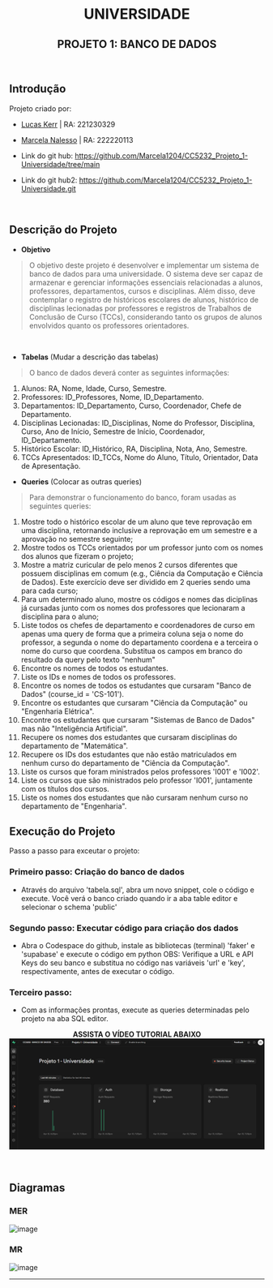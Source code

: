 <div align="center">
  
# UNIVERSIDADE
## PROJETO 1: BANCO DE DADOS

</div>
<br>

## Introdução
Projeto criado por:
* [Lucas Kerr](https://github.com/Adelgrin) | RA: 221230329
* [Marcela Nalesso](https://github.com/Marcela1204) | RA: 222220113

* Link do git hub: https://github.com/Marcela1204/CC5232_Projeto_1-Universidade/tree/main
* Link do git hub2: https://github.com/Marcela1204/CC5232_Projeto_1-Universidade.git
<br>

## Descrição do Projeto
- **Objetivo**   
> O objetivo deste projeto é desenvolver e implementar um sistema de banco de dados para uma universidade. O sistema deve ser capaz de armazenar e gerenciar informações essenciais relacionadas a alunos, professores, departamentos, cursos e disciplinas. Além disso, deve contemplar o registro de históricos escolares de alunos, histórico de disciplinas lecionadas por professores e registros de Trabalhos de Conclusão de Curso (TCCs), considerando tanto os grupos de alunos envolvidos quanto os professores orientadores.
<br>

- **Tabelas** (Mudar a descrição das tabelas)   
> O banco de dados deverá conter as seguintes informações:   
1. Alunos: RA, Nome, Idade, Curso, Semestre.   
2. Professores: ID_Professores, Nome, ID_Departamento.   
3. Departamentos: ID_Departamento, Curso, Coordenador, Chefe de Departamento.     
4. Disciplinas Lecionadas: ID_Disciplinas, Nome do Professor, Disciplina, Curso, Ano de Início, Semestre de Início, Coordenador, ID_Departamento.   
5. Histórico Escolar: ID_Histórico, RA, Disciplina, Nota, Ano, Semestre.   
6. TCCs Apresentados: ID_TCCs, Nome do Aluno, Título, Orientador, Data de Apresentação.

- **Queries** (Colocar as outras queries)
> Para demonstrar o funcionamento do banco, foram usadas as seguintes queries:   
1. Mostre todo o histórico escolar de um aluno que teve reprovação em uma disciplina, retornando inclusive a reprovação em um semestre e a aprovação no semestre seguinte;   
2. Mostre todos os TCCs orientados por um professor junto com os nomes dos alunos que fizeram o projeto;    
3. Mostre a matriz curicular de pelo menos 2 cursos diferentes que possuem disciplinas em comum (e.g., Ciência da Computação e Ciência de Dados). Este exercício deve ser dividido em 2 queries sendo uma para cada curso;    
4. Para um determinado aluno, mostre os códigos e nomes das diciplinas já cursadas junto com os nomes dos professores que lecionaram a disciplina para o aluno;    
5. Liste todos os chefes de departamento e coordenadores de curso em apenas uma query de forma que a primeira coluna seja o nome do professor, a segunda o nome do departamento coordena e a terceira o nome do curso que coordena. Substitua os campos em branco do resultado da query pelo texto "nenhum"
6. Encontre os nomes de todos os estudantes.
7. Liste os IDs e nomes de todos os professores.
8. Encontre os nomes de todos os estudantes que cursaram "Banco de Dados" (course_id = 'CS-101').
9. Encontre os estudantes que cursaram "Ciência da Computação" ou "Engenharia Elétrica".
10. Encontre os estudantes que cursaram "Sistemas de Banco de Dados" mas não "Inteligência Artificial".
11. Recupere os nomes dos estudantes que cursaram disciplinas do departamento de "Matemática".
12. Recupere os IDs dos estudantes que não estão matriculados em nenhum curso do departamento de "Ciência da Computação".
13. Liste os cursos que foram ministrados pelos professores 'I001' e 'I002'.
14. Liste os cursos que são ministrados pelo professor 'I001', juntamente com os títulos dos cursos.
15. Liste os nomes dos estudantes que não cursaram nenhum curso no departamento de "Engenharia".

## Execução do Projeto
Passo a passo para exceutar o projeto: 

### Primeiro passo: Criação do banco de dados
- Através do arquivo 'tabela.sql', abra um novo snippet, cole o código e execute. Você verá o banco criado quando ir a aba table editor e selecionar o schema 'public'

### Segundo passo: Executar código para criação dos dados
- Abra o Codespace do github, instale as bibliotecas (terminal) 'faker' e 'supabase' e execute o código em python
  OBS: Verifique a URL e API Keys do seu banco e substitua no código nas variáveis 'url' e 'key', respectivamente, antes de executar o código.

### Terceiro passo: 
- Com as informações prontas, execute as queries determinadas pelo projeto na aba SQL editor.

<div align="center">
  
**ASSISTA O VÍDEO TUTORIAL ABAIXO**
[![Assista no YouTube](imagens/thumb.png)](https://youtu.be/hOJ7W5qYVvk)


</div>
<br>

## Diagramas

### MER
![image](https://github.com/user-attachments/assets/6c515ff0-5609-4ef7-869b-50e25009f397)

### MR
![image](https://github.com/user-attachments/assets/23a9dbc7-32d6-462f-bf27-2d6bcb3ad3ed)


***

